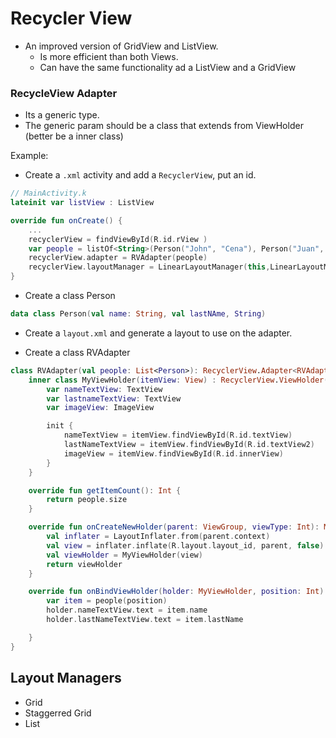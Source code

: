 # Recycler View
- An improved version of GridView and ListView. 
    - Is more efficient than both Views. 
    - Can have the same functionality ad a ListView and a GridView

### RecycleView Adapter
- Its a generic type. 
- The generic param should be a class that extends from ViewHolder (better be a inner class)

Example: 
- Create a `.xml` activity and add a `RecyclerView`, put an id. 

```kotlin
// MainActivity.k
lateinit var listView : ListView

override fun onCreate() {
    ...
    recyclerView = findViewById(R.id.rView )
    var people = listOf<String>(Person("John", "Cena"), Person("Juan", "Perez"), ... )
    recyclerView.adapter = RVAdapter(people)
    recyclerView.layoutManager = LinearLayoutManager(this,LinearLayoutManager.VERTICAL, false) // Tells how to show the items
}
```

- Create a class Person
```kotlin
data class Person(val name: String, val lastNAme, String)
```

- Create a `layout.xml` and generate a layout to use on the adapter.

- Create a class RVAdapter
```kotlin
class RVAdapter(val people: List<Person>): RecyclerView.Adapter<RVAdapter.MyViewHolder>() {
    inner class MyViewHolder(itemView: View) : RecyclerView.ViewHolder(itemView) {
        var nameTextView: TextView
        var lastnameTextView: TextView
        var imageView: ImageView

        init {
            nameTextView = itemView.findViewById(R.id.textView)
            lastNameTextView = itemView.findViewById(R.id.textView2)
            imageView = itemView.findViewById(R.id.innerView) 
        }
    }

    override fun getItemCount(): Int {
        return people.size
    }

    override fun onCreateNewHolder(parent: ViewGroup, viewType: Int): MyViewHolder {
        val inflater = LayoutInflater.from(parent.context)
        val view = inflater.inflate(R.layout.layout_id, parent, false)
        val viewHolder = MyViewHolder(view)
        return viewHolder
    }

    override fun onBindViewHolder(holder: MyViewHolder, position: Int) {
        var item = people(position)
        holder.nameTextView.text = item.name
        holder.lastNameTextView.text = item.lastName

    }
}
```

## Layout Managers
- Grid
- Staggerred Grid
- List


